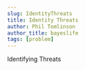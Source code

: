 ```yaml
---
slug: IdentityThreats
title: Identity Threats
author: Phil Tomlinson
author_title: bayeslife
tags: [problem]
---
```

Identifying Threats
